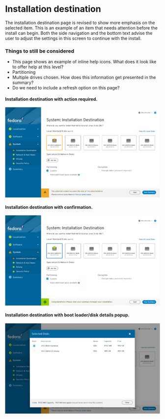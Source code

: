 # Installation destination
The installation destination page is revised to show more emphasis on the selected item. This is an example of an item that needs attention before the install can begin. Both the side navigation and the bottom text advise the user to adjust the settings in this screen to continue with the install.


### Things to still be considered
- This page shows an example of inline help icons. What does it look like to offer help at this level?
- Partitioning
- Multiple drives chosen. How does this information get presented in the summary?
- Do we need to include a refresh option on this page?

#### Installation destination with action required.
![Installation Destination](assets/imgs/Installer-screens-fedora-install-destination-success-action-required.jpg)
#### Installation destination with confirmation.
![Installation Destination](assets/imgs/Installer-screens-fedora-install-destination-success.jpg)
#### Installation destination with boot loader/disk details popup.
![Installation Destination](assets/imgs/Installer-screens-fedora-popup.jpg)
